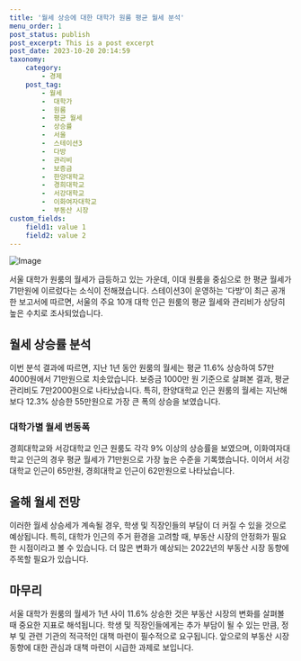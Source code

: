 ```yaml
---
title: '월세 상승에 대한 대학가 원룸 평균 월세 분석'
menu_order: 1
post_status: publish
post_excerpt: This is a post excerpt
post_date: 2023-10-20 20:14:59
taxonomy:
    category:
        - 경제
    post_tag:
        - 월세
        -  대학가
        -  원룸
        -  평균 월세
        -  상승률
        -  서울
        -  스테이션3
        -  다방
        -  관리비
        -  보증금
        -  한양대학교
        -  경희대학교
        -  서강대학교
        -  이화여자대학교
        -  부동산 시장
custom_fields:
    field1: value 1
    field2: value 2
---
```


![Image](https://imgnews.pstatic.net/image/374/2024/02/07/0000369704_001_20240207144401436.jpg?type=w647)


서울 대학가 원룸의 월세가 급등하고 있는 가운데, 이대 원룸을 중심으로 한 평균 월세가 71만원에 이르렀다는 소식이 전해졌습니다. 스테이션3이 운영하는 '다방'이 최근 공개한 보고서에 따르면, 서울의 주요 10개 대학 인근 원룸의 평균 월세와 관리비가 상당히 높은 수치로 조사되었습니다.

## 월세 상승률 분석
이번 분석 결과에 따르면, 지난 1년 동안 원룸의 월세는 평균 11.6% 상승하여 57만4000원에서 71만원으로 치솟았습니다. 보증금 1000만 원 기준으로 살펴본 결과, 평균 관리비도 7만2000원으로 나타났습니다. 특히, 한양대학교 인근 원룸의 월세는 지난해보다 12.3% 상승한 55만원으로 가장 큰 폭의 상승을 보였습니다.

### 대학가별 월세 변동폭
경희대학교와 서강대학교 인근 원룸도 각각 9% 이상의 상승률을 보였으며, 이화여자대학교 인근의 경우 평균 월세가 71만원으로 가장 높은 수준을 기록했습니다. 이어서 서강대학교 인근이 65만원, 경희대학교 인근이 62만원으로 나타났습니다.

## 올해 월세 전망
이러한 월세 상승세가 계속될 경우, 학생 및 직장인들의 부담이 더 커질 수 있을 것으로 예상됩니다. 특히, 대학가 인근의 주거 환경을 고려할 때, 부동산 시장의 안정화가 필요한 시점이라고 볼 수 있습니다. 더 많은 변화가 예상되는 2022년의 부동산 시장 동향에 주목할 필요가 있습니다.

## 마무리
서울 대학가 원룸의 월세가 1년 사이 11.6% 상승한 것은 부동산 시장의 변화를 살펴볼 때 중요한 지표로 해석됩니다. 학생 및 직장인들에게는 추가 부담이 될 수 있는 만큼, 정부 및 관련 기관의 적극적인 대책 마련이 필수적으로 요구됩니다. 앞으로의 부동산 시장 동향에 대한 관심과 대책 마련이 시급한 과제로 보입니다.

